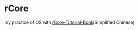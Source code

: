 # rCore

my practice of OS with [rCore-Tutorial-Book](https://rcore-os.github.io/rCore-Tutorial-Book-v3/index.html)(Simplified Chinese)
